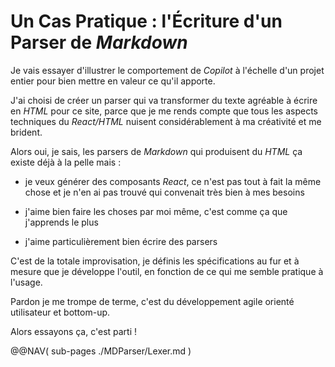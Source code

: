Un Cas Pratique : l'Écriture d'un Parser de *Markdown*
======================================================

Je vais essayer d'illustrer le comportement de *Copilot*
à l'échelle d'un projet entier pour bien mettre en valeur
ce qu'il apporte.

J'ai choisi de créer un parser qui va transformer du texte
agréable à écrire en *HTML* pour ce site, parce que je me rends
compte que tous les aspects techniques du *React/HTML*
nuisent considérablement à ma créativité et me brident.

Alors oui, je sais, les parsers de *Markdown* qui produisent
du *HTML* ça existe déjà à la pelle mais :

- je veux générer des composants *React*, ce n'est pas
  tout à fait la même chose et je n'en ai pas trouvé
  qui convenait très bien à mes besoins

- j'aime bien faire les choses par moi même, c'est comme
  ça que j'apprends le plus

- j'aime particulièrement bien écrire des parsers

C'est de la totale improvisation, je définis les spécifications
au fur et à mesure que je développe l'outil, en fonction de ce
qui me semble pratique à l'usage.

Pardon je me trompe de terme, c'est du développement agile
orienté utilisateur et bottom-up.

Alors essayons ça, c'est parti !

@@NAV(
  sub-pages
  ./MDParser/Lexer.md
)
